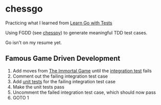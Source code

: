 # chessgo

Practicing what I learned from [Learn Go with Tests](https://quii.gitbook.io/learn-go-with-tests/)

Using FGDD (see [chesspy](https://github.com/mikepartelow/chesspy/)) to generate meaningful TDD test cases.

Go isn't on my resume yet.

## Famous Game Driven Development

1. Add moves from [The Immortal Game](https://en.wikipedia.org/wiki/Immortal_Game) until the [integration test](https://github.com/mikepartelow/chessgo/blob/main/game_immortal_test.go) fails
2. Comment out the failing integration test case
3. Add [unit tests](https://github.com/mikepartelow/chessgo/blob/main/game_test.go) for the failing integration test case
4. Make the unit tests pass
5. Uncomment the failed integration test case, which should now pass
6. GOTO 1
